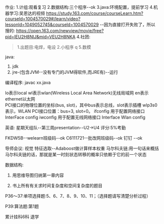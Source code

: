 作业:
1.计组:观看复习
2.数据结构:三个程序--ok
3.java:环境配置，提前学习
4.机器学习:吴恩达的视频
https://study.163.com/course/courseLearn.htm?courseld=1004570029#/learn/video?lessonld=1049052745&courseld=1004570029
--因为直接打开失败了，所以搜的:
https://open.163.com/newview/movie/free?pid=IEU2H8NIJ&mid=VEU2H8NKA
4.社团:
>1.出题目:电焊，电设
>2.小程序   q
5.数模

java:
1. jdk
2. jre-(包含JVM--没有专门的JVM得软件,而JRE有)--运行

编译程序:
javac xx.java
<!--一些java的命令文件 
java
javac        javac 1.8.0_342
javadoc
javah
javap
 -->

lo表示local
wl表示wlan(Wireless Local Area Network)无线局域网
en表示ethernet以太网    
PCI接口的物理位置的坐标(bus, slot)，其中bus表示总线，slot表示插槽
wlp3s0表示，WLAN PCI接口位置：bus=3, slot=0。
ifconfig 用于配置网络接口 InterFace config
iwconfig 用于配置无线网络接口 Interface Wlan config


英语:
星期天组队--第三周presentation--U2->U4
评分:5%考勤

FKDW5B--welearn班级码--ok
C6111721--批改网班级码--ok
钉钉 --ok


导师会议:
视觉
特征选取--Adaboost做计算样本权重
马尔科夫链:用一句话来概括马尔科夫链的话，那就是某一时刻状态转移的概率只依赖于它的前一个状态



数据结构:
1. 用思维导图归纳第一章内容 

2. 书上所有有关求时间复杂度和空间复杂度的题目

P36～37:单项选择题:5、6、7、8、9、10、11；（选择题请写清楚分析过程）

P39:算法题:第1题

累计挂科6科 退学



